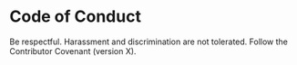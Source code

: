 # Code of Conduct

Be respectful. Harassment and discrimination are not tolerated. Follow the Contributor Covenant (version X).
